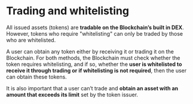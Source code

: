 
# Trading and whitelisting
All issued assets (tokens) are **tradable on the Blockchain’s built in DEX**. However, tokens who require "whitelisting" can only be traded by those who are whitelisted.

A user can obtain any token either by receiving it or trading it on the Blockchain. For both methods, the Blockchain must check whether the token requires whitelisting, and if so, whether the **user is whitelisted to receive it through trading or if whitelisting is not required**, then the user can obtain these tokens.

It is also important that a user can’t trade and **obtain an asset with an amount that exceeds its limit** set by the token issuer. 
